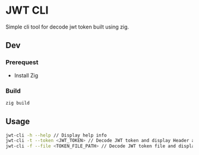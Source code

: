 # JWT CLI

Simple cli tool for decode jwt token built using zig.

## Dev

### Prerequest

* Install Zig

### Build

```bash
zig build
```

## Usage

```bash
jwt-cli -h --help // Display help info
jwt-cli -t --token <JWT_TOKEN> // Decode JWT token and display Header and Payload
jwt-cli -f --file <TOKEN_FILE_PATH> // Decode JWT token file and display Header and Payload
```
